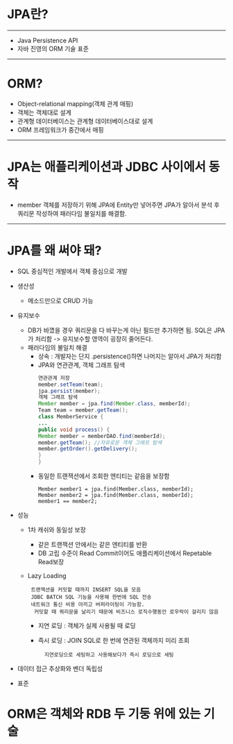 # JPA란?
***
* Java Persistence API
* 자바 진영의 ORM 기술 표준
---
# ORM?
* Object-relational mapping(객체 관계 매핑)
* 객체는 객체대로 설계
* 관계형 데이터베이스는 관계형 데이터베이스대로 설계
* ORM 프레임워크가 중간에서 매핑
---
# JPA는 애플리케이션과 JDBC 사이에서 동작
* member 객체를 저장하기 위해 JPA에 Entity만 넣어주면 JPA가 알아서 분석 후 쿼리문 작성하여 패러다임 불일치를 해결함.
---
# JPA를 왜 써야 돼?
* SQL 중심적인 개발에서 객체 중심으로 개발
* 생산성
    * 메소드만으로 CRUD 가능
* 유지보수
    * DB가 바꼈을 경우 쿼리문을 다 바꾸는게 아닌 필드만 추가하면 됨. SQL은 JPA가 처리함 -> 유지보수할 영역이 굉장히 줄어든다.
    * 패러다임의 불일치 해결
        * 상속  : 개발자는 단지 .persistence()하면 나머지는 알아서 JPA가 처리함
        * JPA와 연관관계, 객체 그래프 탐색
            ```java
          연관관계 저장
          member.setTeam(team);
          jpa.persist(member);
          객체 그래프 탐색  
          Member member = jpa.find(Member.class, memberId);
          Team team = member.getTeam();
          class MemberService {
          ...
          public void process() {
          Member member = memberDAO.find(memberId);
          member.getTeam(); //자유로운 객체 그래프 탐색
          member.getOrder().getDelivery();
           }
          }
          ```
        * 동일한 트랜잭션에서 조회한 엔티티는 같음을 보장함
          ```
          Member member1 = jpa.find(Member.class, memberId);
          Member member2 = jpa.find(Member.class, memberId);
          member1 == member2;
          ```
        
* 성능
    * 1차 캐쉬와 동일성 보장
        * 같은 트랜잭션 안에서는 같은 엔티티를 반환
        * DB 고립 수준이 Read Commit이어도 애플리케이션에서 Repetable Read보장 
    * Lazy Loading
        
           트랜잭션을 커밋할 때까지 INSERT SQL을 모음
           JDBC BATCH SQL 기능을 사용해 한번에 SQL 전송
           네트워크 통신 비용 아끼고 버퍼라이팅이 가능함.
            커밋할 때 쿼리문을 날리기 때문에 비즈니스 로직수행동안 로우락이 걸리지 않음
        * 지연 로딩 : 객체가 실제 사용될 때 로딩
        * 즉시 로딩 : JOIN SQL로 한 번에 연관된 객체까지 미리 조회
            
                지연로딩으로 세팅하고 사용해보다가 즉시 로딩으로 세팅
      
* 데이터 접근 추상화와 벤더 독립성
* 표준

# ORM은 객체와 RDB 두 기둥 위에 있는 기술